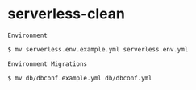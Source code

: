 # serverless-clean

`Environment`

```sh
$ mv serverless.env.example.yml serverless.env.yml
```


`Environment Migrations`

```sh
$ mv db/dbconf.example.yml db/dbconf.yml
```

